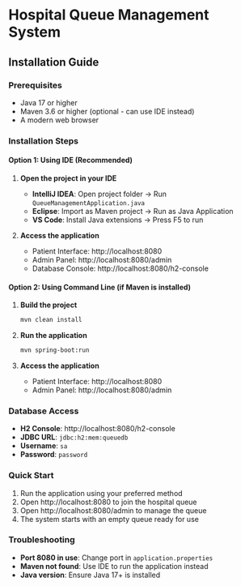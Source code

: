 # Hospital Queue Management System

## Installation Guide

### Prerequisites
- Java 17 or higher
- Maven 3.6 or higher (optional - can use IDE instead)
- A modern web browser

### Installation Steps

#### Option 1: Using IDE (Recommended)

1. **Open the project in your IDE**
   - **IntelliJ IDEA**: Open project folder → Run `QueueManagementApplication.java`
   - **Eclipse**: Import as Maven project → Run as Java Application
   - **VS Code**: Install Java extensions → Press F5 to run

2. **Access the application**
   - Patient Interface: http://localhost:8080
   - Admin Panel: http://localhost:8080/admin
   - Database Console: http://localhost:8080/h2-console

#### Option 2: Using Command Line (if Maven is installed)

1. **Build the project**
   ```bash
   mvn clean install
   ```

2. **Run the application**
   ```bash
   mvn spring-boot:run
   ```

3. **Access the application**
   - Patient Interface: http://localhost:8080
   - Admin Panel: http://localhost:8080/admin

### Database Access
- **H2 Console**: http://localhost:8080/h2-console
- **JDBC URL**: `jdbc:h2:mem:queuedb`
- **Username**: `sa`
- **Password**: `password`

### Quick Start
1. Run the application using your preferred method
2. Open http://localhost:8080 to join the hospital queue
3. Open http://localhost:8080/admin to manage the queue
4. The system starts with an empty queue ready for use

### Troubleshooting
- **Port 8080 in use**: Change port in `application.properties`
- **Maven not found**: Use IDE to run the application instead
- **Java version**: Ensure Java 17+ is installed
